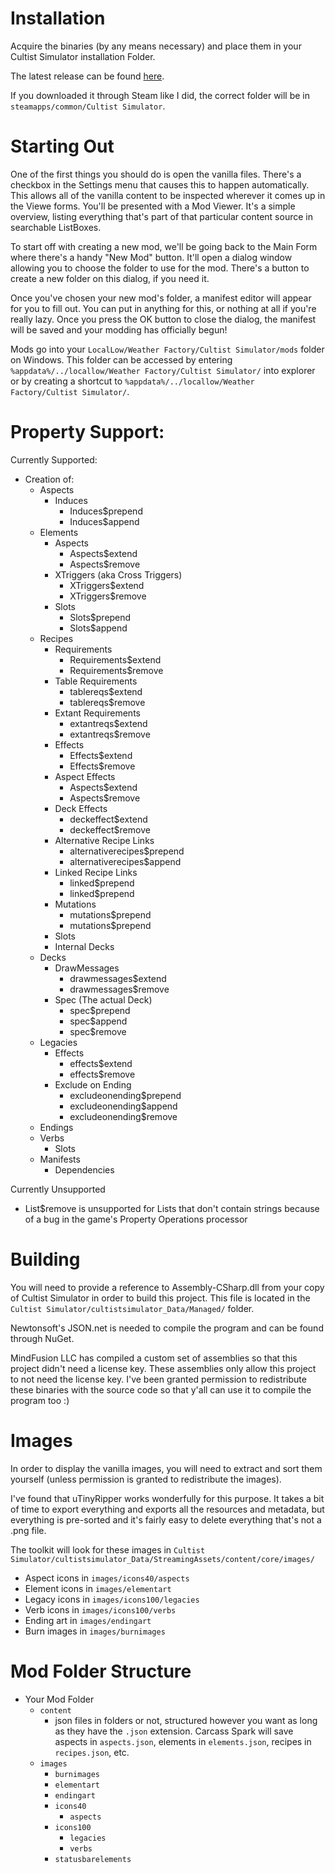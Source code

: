 # Installation
Acquire the binaries (by any means necessary) and place them in your Cultist Simulator installation Folder.

The latest release can be found [here](https://github.com/justastranger/CarcassSpark/releases/new).

If you downloaded it through Steam like I did, the correct folder will be in `steamapps/common/Cultist Simulator`.

# Starting Out
One of the first things you should do is open the vanilla files. There's a checkbox in the Settings menu that causes this to happen automatically. This allows all of the vanilla content to be inspected wherever it comes up in the Viewe forms. You'll be presented with a Mod Viewer. It's a simple overview, listing everything that's part of that particular content source in searchable ListBoxes.

To start off with creating a new mod, we'll be going back to the Main Form where there's a handy "New Mod" button. It'll open a dialog window allowing you to choose the folder to use for the mod. There's a button to create a new folder on this dialog, if you need it.

Once you've chosen your new mod's folder, a manifest editor will appear for you to fill out. You can put in anything for this, or nothing at all if you're really lazy. Once you press the OK button to close the dialog, the manifest will be saved and your modding has officially begun!

Mods go into your `LocalLow/Weather Factory/Cultist Simulator/mods` folder on Windows. This folder can be accessed by entering `%appdata%/../locallow/Weather Factory/Cultist Simulator/` into explorer or by creating a shortcut to `%appdata%/../locallow/Weather Factory/Cultist Simulator/`.

# Property Support:
Currently Supported:
 - Creation of:
   - Aspects
     - Induces
       - Induces$prepend
       - Induces$append
   - Elements
     - Aspects
       - Aspects$extend
       - Aspects$remove
     - XTriggers (aka Cross Triggers)
       - XTriggers$extend
       - XTriggers$remove
     - Slots
       - Slots$prepend
       - Slots$append
   - Recipes
     - Requirements
       - Requirements$extend
       - Requirements$remove
     - Table Requirements
       - tablereqs$extend
       - tablereqs$remove
     - Extant Requirements
       - extantreqs$extend
       - extantreqs$remove
     - Effects
       - Effects$extend
       - Effects$remove
     - Aspect Effects
       - Aspects$extend
       - Aspects$remove
     - Deck Effects
       - deckeffect$extend
       - deckeffect$remove
     - Alternative Recipe Links
       - alternativerecipes$prepend
       - alternativerecipes$append
     - Linked Recipe Links
       - linked$prepend
       - linked$prepend
     - Mutations
       - mutations$prepend
       - mutations$prepend
     - Slots
     - Internal Decks
   - Decks
     - DrawMessages
       - drawmessages$extend
       - drawmessages$remove
     - Spec (The actual Deck)
       - spec$prepend
       - spec$append
       - spec$remove
   - Legacies
     - Effects
       - effects$extend
       - effects$remove
     - Exclude on Ending
       - excludeonending$prepend
       - excludeonending$append
       - excludeonending$remove
   - Endings
   - Verbs
     - Slots
   - Manifests
     - Dependencies

Currently Unsupported
 - List$remove is unsupported for Lists that don't contain strings because of a bug in the game's Property Operations processor


# Building
You will need to provide a reference to Assembly-CSharp.dll from your copy of Cultist Simulator in order to build this project.
This file is located in the `Cultist Simulator/cultistsimulator_Data/Managed/` folder.

Newtonsoft's JSON.net is needed to compile the program and can be found through NuGet.

MindFusion LLC has compiled a custom set of assemblies so that this project didn't need a license key. These assemblies only allow this project to not need the license key. I've been granted permission to redistribute these binaries with the source code so that y'all can use it to compile the program too :)

# Images
In order to display the vanilla images, you will need to extract and sort them yourself (unless permission is granted to redistribute the images).

I've found that uTinyRipper works wonderfully for this purpose. It takes a bit of time to export everything and exports all the resources and metadata, but everything is pre-sorted and it's fairly easy to delete everything that's not a .png file.

The toolkit will look for these images in `Cultist Simulator/cultistsimulator_Data/StreamingAssets/content/core/images/`
 - Aspect icons in `images/icons40/aspects`
 - Element icons in `images/elementart`
 - Legacy icons in `images/icons100/legacies`
 - Verb icons in `images/icons100/verbs`
 - Ending art in `images/endingart`
 - Burn images in `images/burnimages`

# Mod Folder Structure
 - Your Mod Folder
   - `content`
     - json files in folders or not, structured however you want as long as they have the `.json` extension. Carcass Spark will save aspects in `aspects.json`, elements in `elements.json`, recipes in `recipes.json`, etc.
   - `images`
     - `burnimages`
     - `elementart`
     - `endingart`
     - `icons40`
       - `aspects`
     - `icons100`
       - `legacies`
       - `verbs`
     - `statusbarelements`

